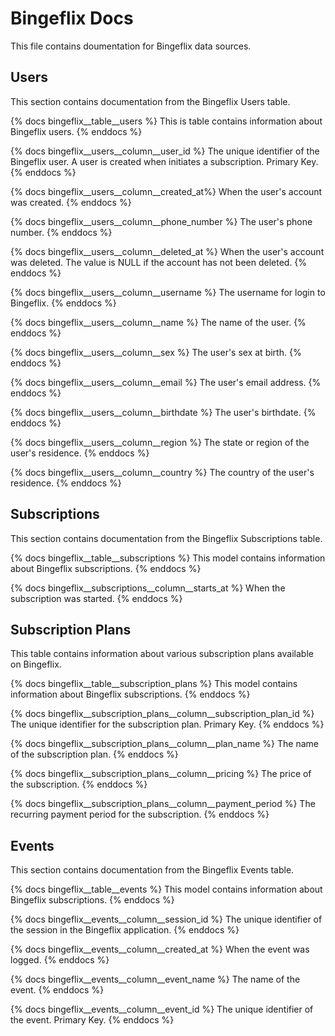 # Bingeflix Docs
This file contains doumentation for Bingeflix data sources.

## ########################################################################
## Users
This section contains documentation from the Bingeflix Users table.

{% docs bingeflix__table__users %}
This is table contains information about Bingeflix users.
{% enddocs %}

{% docs bingeflix__users__column__user_id %}
The unique identifier of the Bingeflix user. A user is created when initiates a subscription.
Primary Key.
{% enddocs %}

{% docs bingeflix__users__column__created_at%}
When the user's account was created.
{% enddocs %}

{% docs bingeflix__users__column__phone_number %}
The user's phone number.
{% enddocs %}

{% docs bingeflix__users__column__deleted_at %}
When the user's account was deleted. The value is NULL if the account has not been deleted.
{% enddocs %}

{% docs bingeflix__users__column__username %}
The username for login to Bingeflix.
{% enddocs %}

{% docs bingeflix__users__column__name %}
The name of the user.
{% enddocs %}

{% docs bingeflix__users__column__sex %}
The user's sex at birth.
{% enddocs %}

{% docs bingeflix__users__column__email %}
The user's email address.
{% enddocs %}

{% docs bingeflix__users__column__birthdate %}
The user's birthdate.
{% enddocs %}

{% docs bingeflix__users__column__region %}
The state or region of the user's residence.
{% enddocs %}

{% docs bingeflix__users__column__country %}
The country of the user's residence.
{% enddocs %}

## ########################################################################
## Subscriptions
This section contains documentation from the Bingeflix Subscriptions table.

{% docs bingeflix__table__subscriptions %}
This model contains information about Bingeflix subscriptions.
{% enddocs %}

{% docs bingeflix__subscriptions__column__starts_at %}
When the subscription was started.
{% enddocs %}

## ########################################################################
## Subscription Plans
This table contains information about various subscription plans available on Bingeflix.

{% docs bingeflix__table__subscription_plans %}
This model contains information about Bingeflix subscriptions.
{% enddocs %}

{% docs bingeflix__subscription_plans__column__subscription_plan_id %}
The unique identifier for the subscription plan.
Primary Key.
{% enddocs %}

{% docs bingeflix__subscription_plans__column__plan_name %}
The name of the subscription plan.
{% enddocs %}

{% docs bingeflix__subscription_plans__column__pricing %}
The price of the subscription.
{% enddocs %}

{% docs bingeflix__subscription_plans__column__payment_period %}
The recurring payment period for the subscription.
{% enddocs %}

## ########################################################################
## Events
This section contains documentation from the Bingeflix Events table.

{% docs bingeflix__table__events %}
This model contains information about Bingeflix subscriptions.
{% enddocs %}

{% docs bingeflix__events__column__session_id %}
The unique identifier of the session in the Bingeflix application.
{% enddocs %}

{% docs bingeflix__events__column__created_at %}
When the event was logged.
{% enddocs %}

{% docs bingeflix__events__column__event_name %}
The name of the event.
{% enddocs %}

{% docs bingeflix__events__column__event_id %}
The unique identifier of the event.
Primary Key.
{% enddocs %}

